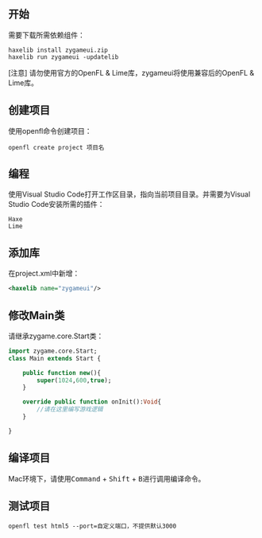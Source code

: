 ## 开始

需要下载所需依赖组件：

```shell
haxelib install zygameui.zip
haxelib run zygameui -updatelib
```

[注意] 请勿使用官方的OpenFL & Lime库，zygameui将使用兼容后的OpenFL & Lime库。

## 创建项目

使用openfl命令创建项目：

```shel
openfl create project 项目名
```

## 编程

使用Visual Studio Code打开工作区目录，指向当前项目目录。并需要为Visual Studio Code安装所需的插件：

``` shell
Haxe
Lime
```

## 添加库

在project.xml中新增：

```xml
<haxelib name="zygameui"/>
```

## 修改Main类

请继承zygame.core.Start类：

```haxe
import zygame.core.Start;
class Main extends Start {

    public function new(){
        super(1024,600,true);
    }

    override public function onInit():Void{
        //请在这里编写游戏逻辑
    }

}
```

## 编译项目

Mac环境下，请使用<kbd>Command</kbd> + <kbd>Shift</kbd> + <kbd>B</kbd>进行调用编译命令。

## 测试项目

```shel
openfl test html5 --port=自定义端口，不提供默认3000
```

